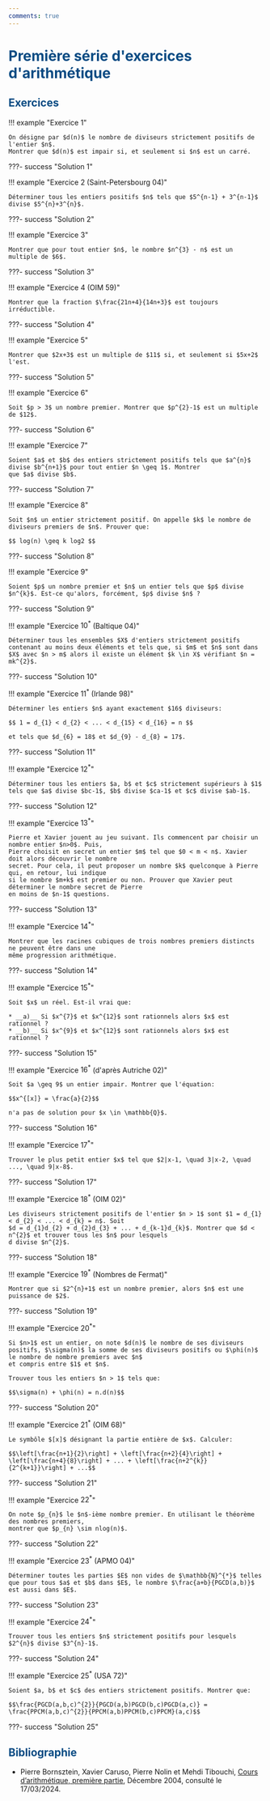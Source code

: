 ```yaml
---
comments: true
---
```


# <span style="color:#074b83">Première série d'exercices d'arithmétique</span>

## <span style="color:#074b83">Exercices</span>

!!! example "Exercice 1"

    On désigne par $d(n)$ le nombre de diviseurs strictement positifs de l'entier $n$.
    Montrer que $d(n)$ est impair si, et seulement si $n$ est un carré.

???- success "Solution 1"

!!! example "Exercice 2 (Saint-Petersbourg 04)"

    Déterminer tous les entiers positifs $n$ tels que $5^{n-1} + 3^{n-1}$ divise $5^{n}+3^{n}$.

???- success "Solution 2"

!!! example "Exercice 3"

    Montrer que pour tout entier $n$, le nombre $n^{3} - n$ est un multiple de $6$.

???- success "Solution 3"

!!! example "Exercice 4 (OIM 59)"

    Montrer que la fraction $\frac{21n+4}{14n+3}$ est toujours irréductible.

???- success "Solution 4"

!!! example "Exercice 5"

    Montrer que $2x+3$ est un multiple de $11$ si, et seulement si $5x+2$ l'est.

???- success "Solution 5"

!!! example "Exercice 6"

    Soit $p > 3$ un nombre premier. Montrer que $p^{2}-1$ est un multiple de $12$.

???- success "Solution 6"

!!! example "Exercice 7"

    Soient $a$ et $b$ des entiers strictement positifs tels que $a^{n}$ divise $b^{n+1}$ pour tout entier $n \geq 1$. Montrer
    que $a$ divise $b$.

???- success "Solution 7"

!!! example "Exercice 8"

    Soit $n$ un entier strictement positif. On appelle $k$ le nombre de diviseurs premiers de $n$. Prouver que:

    $$ log(n) \geq k log2 $$

???- success "Solution 8"

!!! example "Exercice 9"

    Soient $p$ un nombre premier et $n$ un entier tels que $p$ divise $n^{k}$. Est-ce qu'alors, forcément, $p$ divise $n$ ?

???- success "Solution 9"

!!! example "Exercice $10^{*}$ (Baltique 04)"

    Déterminer tous les ensembles $X$ d'entiers strictement positifs contenant au moins deux éléments et tels que, si $m$ et $n$ sont dans $X$ avec $n > m$ alors il existe un élément $k \in X$ vérifiant $n = mk^{2}$.

???- success "Solution 10"

!!! example "Exercice $11^{*}$ (Irlande 98)"

    Déterminer les entiers $n$ ayant exactement $16$ diviseurs:
    
    $$ 1 = d_{1} < d_{2} < ... < d_{15} < d_{16} = n $$

    et tels que $d_{6} = 18$ et $d_{9} - d_{8} = 17$.

???- success "Solution 11"

!!! example "Exercice $12^{*}$"

    Déterminer tous les entiers $a, b$ et $c$ strictement supérieurs à $1$ tels que $a$ divise $bc-1$, $b$ divise $ca-1$ et $c$ divise $ab-1$.

???- success "Solution 12"

!!! example "Exercice $13^{*}$"

    Pierre et Xavier jouent au jeu suivant. Ils commencent par choisir un nombre entier $n>0$. Puis,
    Pierre choisit en secret un entier $m$ tel que $0 < m < n$. Xavier doit alors découvrir le nombre
    secret. Pour cela, il peut proposer un nombre $k$ quelconque à Pierre qui, en retour, lui indique
    si le nombre $m+k$ est premier ou non. Prouver que Xavier peut déterminer le nombre secret de Pierre
    en moins de $n-1$ questions.

???- success "Solution 13"

!!! example "Exercice $14^{*}$"

    Montrer que les racines cubiques de trois nombres premiers distincts ne peuvent être dans une 
    même progression arithmétique.

???- success "Solution 14"

!!! example "Exercice $15^{*}$"

    Soit $x$ un réel. Est-il vrai que:
    
    * __a)__ Si $x^{7}$ et $x^{12}$ sont rationnels alors $x$ est rationnel ?
    * __b)__ Si $x^{9}$ et $x^{12}$ sont rationnels alors $x$ est rationnel ? 

???- success "Solution 15"

!!! example "Exercice $16^{*}$ (d'après Autriche 02)"

    Soit $a \geq 9$ un entier impair. Montrer que l'équation:

    $$x^{[x]} = \frac{a}{2}$$

    n'a pas de solution pour $x \in \mathbb{Q}$.

???- success "Solution 16"

!!! example "Exercice $17^{*}$"

    Trouver le plus petit entier $x$ tel que $2|x-1, \quad 3|x-2, \quad ..., \quad 9|x-8$.

???- success "Solution 17"

!!! example "Exercice $18^{*}$ (OIM 02)"

    Les diviseurs strictement positifs de l'entier $n > 1$ sont $1 = d_{1} < d_{2} < ... < d_{k} = n$. Soit
    $d = d_{1}d_{2} + d_{2}d_{3} + ... + d_{k-1}d_{k}$. Montrer que $d < n^{2}$ et trouver tous les $n$ pour lesquels
    d divise $n^{2}$.

???- success "Solution 18"

!!! example "Exercice $19^{*}$ (Nombres de Fermat)"

    Montrer que si $2^{n}+1$ est un nombre premier, alors $n$ est une puissance de $2$. 

???- success "Solution 19"

!!! example "Exercice $20^{*}$"

    Si $n>1$ est un entier, on note $d(n)$ le nombre de ses diviseurs positifs, $\sigma(n)$ la somme de ses diviseurs positifs ou $\phi(n)$ le nombre de nombre premiers avec $n$
    et compris entre $1$ et $n$.

    Trouver tous les entiers $n > 1$ tels que:

    $$\sigma(n) + \phi(n) = n.d(n)$$

???- success "Solution 20"

!!! example "Exercice $21^{*}$ (OIM 68)"

    Le symbôle $[x]$ désignant la partie entière de $x$. Calculer:

    $$\left[\frac{n+1}{2}\right] + \left[\frac{n+2}{4}\right] + \left[\frac{n+4}{8}\right] + ... + \left[\frac{n+2^{k}}{2^{k+1}}\right] + ...$$

???- success "Solution 21"

!!! example "Exercice $22^{*}$"

    On note $p_{n}$ le $n$-ième nombre premier. En utilisant le théorème des nombres premiers,
    montrer que $p_{n} \sim nlog(n)$.

???- success "Solution 22"

!!! example "Exercice $23^{*}$ (APMO 04)"

    Déterminer toutes les parties $E$ non vides de $\mathbb{N}^{*}$ telles que pour tous $a$ et $b$ dans $E$, le nombre $\frac{a+b}{PGCD(a,b)}$ est aussi dans $E$.

???- success "Solution 23"

!!! example "Exercice $24^{*}$"

    Trouver tous les entiers $n$ strictement positifs pour lesquels $2^{n}$ divise $3^{n}-1$.

???- success "Solution 24"

!!! example "Exercice $25^{*}$ (USA 72)"

    Soient $a, b$ et $c$ des entiers strictement positifs. Montrer que:

    $$\frac{PGCD(a,b,c)^{2}}{PGCD(a,b)PGCD(b,c)PGCD(a,c)} = \frac{PPCM(a,b,c)^{2}}{PPCM(a,b)PPCM(b,c)PPCM}(a,c)$$

???- success "Solution 25"


## <span style="color:#074b83">Bibliographie</span>

* Pierre Bornsztein, Xavier Caruso, Pierre Nolin et Mehdi Tibouchi, [Cours d’arithmétique, première partie](http://igor-kortchemski.perso.math.cnrs.fr/olympiades/Cours/Arithmetique/arithm.pdf), Décembre 2004, consulté le 17/03/2024.
